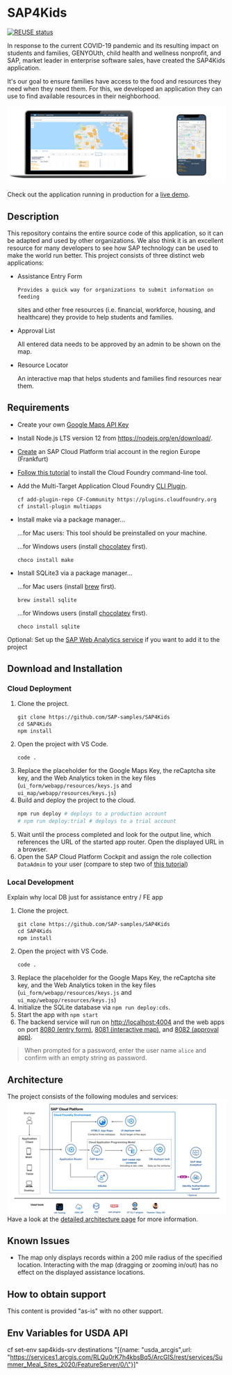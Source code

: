 # SAP4Kids
[![REUSE status](https://api.reuse.software/badge/github.com/SAP-samples/SAP4Kids)](https://api.reuse.software/info/github.com/SAP-samples/SAP4Kids)

In response to the current COVID-19 pandemic and its resulting impact on students and families, GENYOUth, child health and wellness nonprofit, and SAP, market leader in enterprise software sales, have created the SAP4Kids application.

It's our goal to ensure families have access to the food and resources they need when they need them. For this, we developed an application they can use to find available resources in their neighborhood.

![Screenshots](docs/both-silhouettes.png)

Check out the application running in production for a [live demo](https://sap4kids-prod-sap4kids.cfapps.us10.hana.ondemand.com/).

## Description

This repository contains the entire source code of this application, so it can be adapted and used by other organizations. We also think it is an excellent resource for many developers to see how SAP technology can be used to make the world run better.
This project consists of three distinct web applications:

- Assistance Entry Form

      Provides a quick way for organizations to submit information on feeding

  sites and other free resources (i.e. financial, workforce, housing, and healthcare) they provide to help
  students and families.

- Approval List

  All entered data needs to be approved by an admin to be shown on the map.

- Resource Locator

  An interactive map that helps students and families find resources near them.

## Requirements

- Create your own [Google Maps API Key](https://developers.google.com/maps/documentation/javascript/get-api-key)
- Install Node.js LTS version 12 from <https://nodejs.org/en/download/>.
- [Create](https://developers.sap.com/tutorials/hcp-create-trial-account.html) an SAP Cloud Platform trial account in the region Europe (Frankfurt)
- [Follow this tutorial](https://developers.sap.com/tutorials/cp-cf-download-cli.html) to install the Cloud Foundry command-line tool.
- Add the Multi-Target Application Cloud Foundry [CLI Plugin](https://github.com/cloudfoundry-incubator/multiapps-cli-plugin).
  ```
  cf add-plugin-repo CF-Community https://plugins.cloudfoundry.org
  cf install-plugin multiapps
  ```
- Install make via a package manager...

  ...for Mac users: This tool should be preinstalled on your machine.

  ...for Windows users (install [chocolatey](https://chocolatey.org/install) first).

  ```
  choco install make
  ```

- Install SQLite3 via a package manager...

  ...for Mac users (install [brew](https://brew.sh/) first).

  ```
  brew install sqlite
  ```

  ...for Windows users (install [chocolatey](https://chocolatey.org/install) first).

  ```
  choco install sqlite
  ```

Optional: Set up the [SAP Web Analytics service](https://developers.sap.com/tutorials/cp-webanalytics-setup.html) if you want to add it to the project

## Download and Installation

### Cloud Deployment

1. Clone the project.
   ```
   git clone https://github.com/SAP-samples/SAP4Kids
   cd SAP4Kids
   npm install
   ```
2. Open the project with VS Code.
   ```
   code .
   ```
3. Replace the placeholder for the Google Maps Key, the reCaptcha site key, and the Web Analytics token in the key files (`ui_form/webapp/resources/keys.js` and `ui_map/webapp/resources/keys.js`)
4. Build and deploy the project to the cloud.
   ```bash
   npm run deploy # deploys to a production account
   # npm run deploy:trial # deploys to a trial account
   ```
5. Wait until the process completed and look for the output line, which references the URL of the started app router. Open the displayed URL in a browser.
6. Open the SAP Cloud Platform Cockpit and assign the role collection `DataAdmin` to your user (compare to step two of [this tutorial](https://developers.sap.com/tutorials/cp-cf-processvisibility-setup-assignroles.html))

### Local Development

Explain why local DB just for assistance entry / FE app

1. Clone the project.
   ```
   git clone https://github.com/SAP-samples/SAP4Kids
   cd SAP4Kids
   npm install
   ```
2. Open the project with VS Code.
   ```
   code .
   ```
3. Replace the placeholder for the Google Maps Key, the reCaptcha site key, and the Web Analytics token in the key files (`ui_form/webapp/resources/keys.js` and `ui_map/webapp/resources/keys.js`)
4. Initialize the SQLite database via `npm run deploy:cds`.
5. Start the app with `npm start`
6. The backend service will run on <http://localhost:4004> and the web apps on port [8080 (entry form)](http://localhost:8080/index.html), [8081 (interactive map)](http://localhost:8081/index.html), and [8082 (approval app)](http://localhost:8082/index.html).

> When prompted for a password, enter the user name `alice` and confirm with an empty string as password.

## Architecture

The project consists of the following modules and services:
![Diagram](docs/scp_architecture.png)
Have a look at the [detailed architecture page](./docs/architecture.md) for more information.

## Known Issues

- The map only displays records within a 200 mile radius of the specified location. Interacting with the map (dragging or zooming in/out) has no effect on the displayed assistance locations.

## How to obtain support

This content is provided "as-is" with no other support.

## Env Variables for USDA API
cf set-env sap4kids-srv destinations "[{name: \"usda_arcgis\",url: \"https://services1.arcgis.com/RLQu0rK7h4kbsBq5/ArcGIS/rest/services/Summer_Meal_Sites_2020/FeatureServer/0/\"}]"
